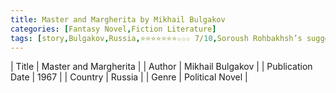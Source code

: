 ```yaml
---
title: Master and Margherita by Mikhail Bulgakov
categories: [Fantasy Novel,Fiction Literature]
tags: [story,Bulgakov,Russia,⭐⭐⭐⭐⭐⭐⭐☆☆☆ 7/10,Soroush Rohbakhsh’s suggestion]
---
```

        
| Title | Master and Margherita  |
| Author |  Mikhail Bulgakov  |
| Publication Date | 1967   |
| Country | Russia |
| Genre | Political Novel  |
        